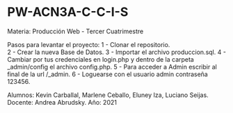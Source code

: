 # PW-ACN3A-C-C-I-S
Materia: Producción Web - Tercer Cuatrimestre

Pasos para levantar el proyecto:
1 - Clonar el repositorio.
<br>
2 - Crear la nueva Base de Datos.
3 - Importar el archivo produccion.sql.
4 - Cambiar por tus credenciales en login.php y dentro de la carpeta _admin/config el archivo config.php.
5 - Para acceder a Admin escribir al final de la url /_admin.
6 - Loguearse con el usuario admin contraseña 123456.

Alumnos: Kevin Carballal, Marlene Ceballo, Eluney Iza, Luciano Seijas. 
Docente: Andrea Abrudsky.
Año: 2021
